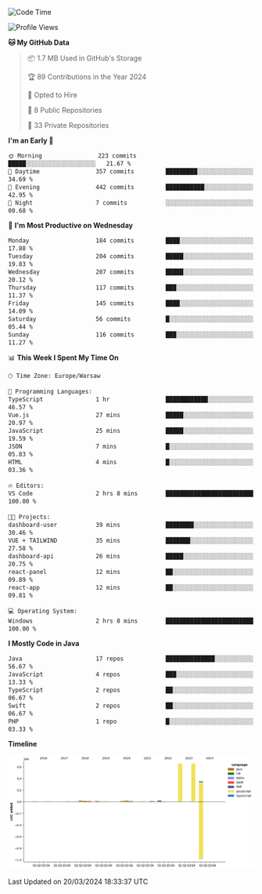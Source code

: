 <!--START_SECTION:waka-->
![Code Time](http://img.shields.io/badge/Code%20Time-176%20hrs%2013%20mins-blue)

![Profile Views](http://img.shields.io/badge/Profile%20Views-0-blue)

**🐱 My GitHub Data** 

> 📦 1.7 MB Used in GitHub's Storage 
 > 
> 🏆 89 Contributions in the Year 2024
 > 
> 💼 Opted to Hire
 > 
> 📜 8 Public Repositories 
 > 
> 🔑 33 Private Repositories 
 > 
**I'm an Early 🐤** 

```text
🌞 Morning                223 commits         █████░░░░░░░░░░░░░░░░░░░░   21.67 % 
🌆 Daytime                357 commits         █████████░░░░░░░░░░░░░░░░   34.69 % 
🌃 Evening                442 commits         ███████████░░░░░░░░░░░░░░   42.95 % 
🌙 Night                  7 commits           ░░░░░░░░░░░░░░░░░░░░░░░░░   00.68 % 
```
📅 **I'm Most Productive on Wednesday** 

```text
Monday                   184 commits         ████░░░░░░░░░░░░░░░░░░░░░   17.88 % 
Tuesday                  204 commits         █████░░░░░░░░░░░░░░░░░░░░   19.83 % 
Wednesday                207 commits         █████░░░░░░░░░░░░░░░░░░░░   20.12 % 
Thursday                 117 commits         ███░░░░░░░░░░░░░░░░░░░░░░   11.37 % 
Friday                   145 commits         ████░░░░░░░░░░░░░░░░░░░░░   14.09 % 
Saturday                 56 commits          █░░░░░░░░░░░░░░░░░░░░░░░░   05.44 % 
Sunday                   116 commits         ███░░░░░░░░░░░░░░░░░░░░░░   11.27 % 
```


📊 **This Week I Spent My Time On** 

```text
🕑︎ Time Zone: Europe/Warsaw

💬 Programming Languages: 
TypeScript               1 hr                ████████████░░░░░░░░░░░░░   46.57 % 
Vue.js                   27 mins             █████░░░░░░░░░░░░░░░░░░░░   20.97 % 
JavaScript               25 mins             █████░░░░░░░░░░░░░░░░░░░░   19.59 % 
JSON                     7 mins              █░░░░░░░░░░░░░░░░░░░░░░░░   05.83 % 
HTML                     4 mins              █░░░░░░░░░░░░░░░░░░░░░░░░   03.36 % 

🔥 Editors: 
VS Code                  2 hrs 8 mins        █████████████████████████   100.00 % 

🐱‍💻 Projects: 
dashboard-user           39 mins             ████████░░░░░░░░░░░░░░░░░   30.46 % 
VUE + TAILWIND           35 mins             ███████░░░░░░░░░░░░░░░░░░   27.58 % 
dashboard-api            26 mins             █████░░░░░░░░░░░░░░░░░░░░   20.75 % 
react-panel              12 mins             ██░░░░░░░░░░░░░░░░░░░░░░░   09.89 % 
react-app                12 mins             ██░░░░░░░░░░░░░░░░░░░░░░░   09.81 % 

💻 Operating System: 
Windows                  2 hrs 8 mins        █████████████████████████   100.00 % 
```

**I Mostly Code in Java** 

```text
Java                     17 repos            ██████████████░░░░░░░░░░░   56.67 % 
JavaScript               4 repos             ███░░░░░░░░░░░░░░░░░░░░░░   13.33 % 
TypeScript               2 repos             ██░░░░░░░░░░░░░░░░░░░░░░░   06.67 % 
Swift                    2 repos             ██░░░░░░░░░░░░░░░░░░░░░░░   06.67 % 
PHP                      1 repo              █░░░░░░░░░░░░░░░░░░░░░░░░   03.33 % 
```



**Timeline**

![Lines of Code chart](https://raw.githubusercontent.com/KuaQ/KuaQ/main/assets/bar_graph.png)


 Last Updated on 20/03/2024 18:33:37 UTC
<!--END_SECTION:waka-->
